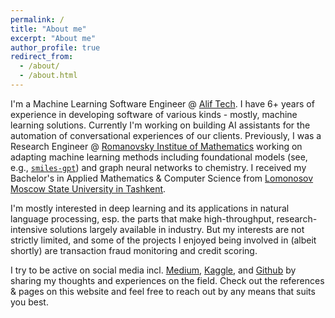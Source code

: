 ```yaml
---
permalink: /
title: "About me"
excerpt: "About me"
author_profile: true
redirect_from: 
  - /about/
  - /about.html
---
```


I'm a Machine Learning Software Engineer @ [Alif Tech](https://aliftech.uz). I have 6+ years of
experience in developing software of various kinds - mostly, machine learning solutions. Currently
I'm working on building AI assistants for the automation of conversational experiences of our clients.
Previously, I was a Research Engineer @ [Romanovsky Institue of Mathematics](https://en.mathinst.uz)
working on adapting machine learning methods including foundational models (see, e.g.,
[`smiles-gpt`](https://sanjaradylov.github.io/publication/smiles-gpt)) and graph neural networks to
chemistry. I received my Bachelor's in Applied Mathematics & Computer Science from
[Lomonosov Moscow State University in Tashkent](https://msu.ru/en/).

I'm mostly interested in deep learning and its applications in natural language processing, esp. the
parts that make high-throughput, research-intensive solutions largely available in industry. But my
interests are not strictly limited, and some of the projects I enjoyed being involved in (albeit
shortly) are transaction fraud monitoring and credit scoring.

I try to be active on social media incl. [Medium](https://medium.com/@sshadylov),
[Kaggle](https://www.kaggle.com/sshadylov), and [Github](https://github.com/sanjaradylov) by sharing
my thoughts and experiences on the field. Check out the references & pages on this website and feel
free to reach out by any means that suits you best.
